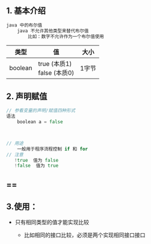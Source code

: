 ## 1. 基本介绍

```java
java 中的布尔值
    java 不允许其他类型来替代布尔值
    	比如：数字不允许作为一个布尔值使用
```



| 类型    | 值                             | 大小  |
| ------- | ------------------------------ | ----- |
| boolean | true (本质1) <br>false (本质0) | 1字节 |



## 2. 声明赋值

```go
// 参看变量的声明/赋值四种形式
语法
	boolean a = false



// 用途
	一般用于程序流程控制 if 和 for
// 注意
   !true  值为 false    
   !false  值为 true
```



## ==

## 3.使用：

* 只有相同类型的值才能实现比较

    * 比如相同的接口比较，必须是两个实现相同接口接口

    



































